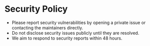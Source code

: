 # Security Policy

- Please report security vulnerabilities by opening a private issue or contacting the maintainers directly.
- Do not disclose security issues publicly until they are resolved.
- We aim to respond to security reports within 48 hours.
